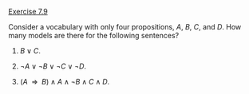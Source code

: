 [Exercise 7.9](ex_9/)

Consider a vocabulary with only four propositions, $A$, $B$, $C$, and
$D$. How many models are there for the following sentences?

1.  $B\lor C$.

2.  $\lnot A\lor \lnot B \lor \lnot C \lor \lnot D$.

3.  $(A{\:\;{\Rightarrow}\:\;}B) \land A \land \lnot B \land C \land D$.
